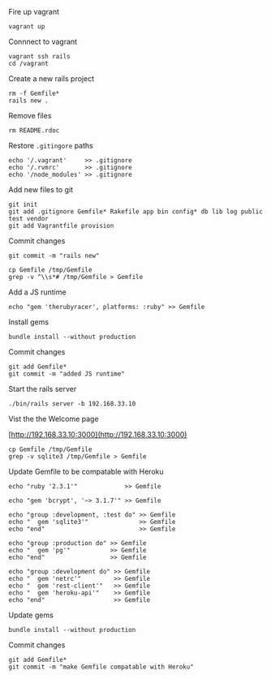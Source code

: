 Fire up vagrant

    vagrant up

Connnect to vagrant

    vagrant ssh rails
    cd /vagrant

Create a new rails project

    rm -f Gemfile*
    rails new .

Remove files

    rm README.rdoc

Restore `.gitingore` paths

    echo '/.vagrant'     >> .gitignore
    echo '/.rvmrc'       >> .gitignore
    echo '/node_modules' >> .gitignore

Add new files to git

    git init
    git add .gitignore Gemfile* Rakefile app bin config* db lib log public test vendor
    git add Vagrantfile provision

Commit changes

    git commit -m "rails new"

    cp Gemfile /tmp/Gemfile
    grep -v ^\\s*# /tmp/Gemfile > Gemfile
    
Add a JS runtime

    echo "gem 'therubyracer', platforms: :ruby" >> Gemfile

Install gems

    bundle install --without production

Commit changes

    git add Gemfile*
    git commit -m "added JS runtime"


Start the rails server

    ./bin/rails server -b 192.168.33.10

Vist the the Welcome page

[http://192.168.33.10:3000](http://192.168.33.10:3000)


    cp Gemfile /tmp/Gemfile
    grep -v sqlite3 /tmp/Gemfile > Gemfile

Update Gemfile to be compatable with Heroku

    echo "ruby '2.3.1'"             >> Gemfile
    
    echo "gem 'bcrypt', '~> 3.1.7'" >> Gemfile

    echo "group :development, :test do" >> Gemfile
    echo "  gem 'sqlite3'"              >> Gemfile
    echo "end"                          >> Gemfile

    echo "group :production do" >> Gemfile
    echo "  gem 'pg'"           >> Gemfile
    echo "end"                  >> Gemfile

    echo "group :development do" >> Gemfile
    echo "  gem 'netrc'"         >> Gemfile
    echo "  gem 'rest-client'"   >> Gemfile
    echo "  gem 'heroku-api'"    >> Gemfile
    echo "end"                   >> Gemfile

Update gems

    bundle install --without production

Commit changes

    git add Gemfile*
    git commit -m "make Gemfile compatable with Heroku"
